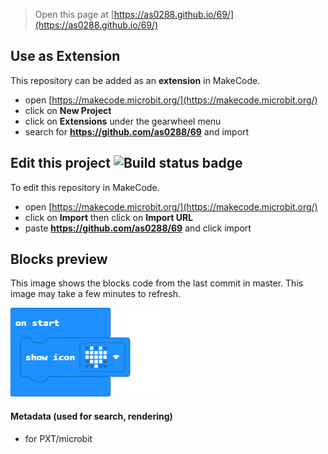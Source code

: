 
> Open this page at [https://as0288.github.io/69/](https://as0288.github.io/69/)

## Use as Extension

This repository can be added as an **extension** in MakeCode.

* open [https://makecode.microbit.org/](https://makecode.microbit.org/)
* click on **New Project**
* click on **Extensions** under the gearwheel menu
* search for **https://github.com/as0288/69** and import

## Edit this project ![Build status badge](https://github.com/as0288/69/workflows/MakeCode/badge.svg)

To edit this repository in MakeCode.

* open [https://makecode.microbit.org/](https://makecode.microbit.org/)
* click on **Import** then click on **Import URL**
* paste **https://github.com/as0288/69** and click import

## Blocks preview

This image shows the blocks code from the last commit in master.
This image may take a few minutes to refresh.

![A rendered view of the blocks](https://github.com/as0288/69/raw/master/.github/makecode/blocks.png)

#### Metadata (used for search, rendering)

* for PXT/microbit
<script src="https://makecode.com/gh-pages-embed.js"></script><script>makeCodeRender("{{ site.makecode.home_url }}", "{{ site.github.owner_name }}/{{ site.github.repository_name }}");</script>
